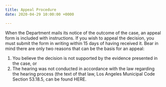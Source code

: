 ```yaml
---
title: Appeal Procedure
date: 2020-04-29 10:00:00 +0000

---
```

When the Department mails its notice of the outcome of the case, an appeal form is included with instructions. If you wish to appeal the decision, you must submit the form in writing within 15 days of having received it. Bear in mind there are only two reasons that can be the basis for an appeal:

1. You believe the decision is not supported by the evidence presented in the case, or
2. The hearing was not conducted in accordance with the law regarding the hearing process (the text of that law, Los Angeles Municipal Code Section 53.18.5, can be found HERE.